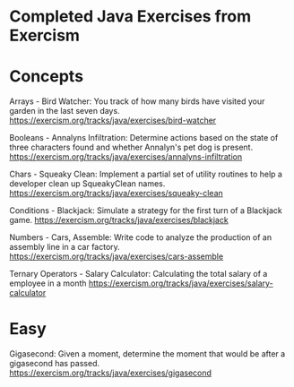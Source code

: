 # Completed Java Exercises from Exercism

# Concepts
Arrays - Bird Watcher: You track of how many birds have visited your garden in the last seven days.
https://exercism.org/tracks/java/exercises/bird-watcher

Booleans - Annalyns Infiltration: Determine actions based on the state of three characters found and whether Annalyn's pet dog is present.
https://exercism.org/tracks/java/exercises/annalyns-infiltration

Chars - Squeaky Clean: Implement a partial set of utility routines to help a developer clean up SqueakyClean names.
https://exercism.org/tracks/java/exercises/squeaky-clean

Conditions - Blackjack: Simulate a strategy for the first turn of a Blackjack game.
https://exercism.org/tracks/java/exercises/blackjack

Numbers - Cars, Assemble: Write code to analyze the production of an assembly line in a car factory. 
https://exercism.org/tracks/java/exercises/cars-assemble

Ternary Operators - Salary Calculator: Calculating the total salary of a employee in a month
https://exercism.org/tracks/java/exercises/salary-calculator

# Easy 
Gigasecond: Given a moment, determine the moment that would be after a gigasecond has passed.
https://exercism.org/tracks/java/exercises/gigasecond